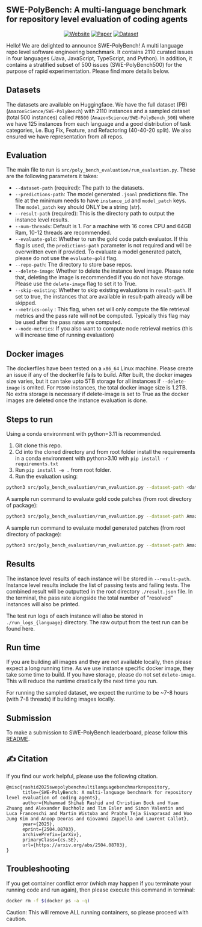 ## SWE-PolyBench: A multi-language benchmark for repository level evaluation of coding agents

<div align="center">
  
[![Website](https://img.shields.io/badge/Website-Visit-blue?style=for-the-badge)](https://amazon-science.github.io/SWE-PolyBench/)
[![Paper](https://img.shields.io/badge/Paper-arXiv-red?style=for-the-badge)](https://arxiv.org/abs/2504.08703)
[![Dataset](https://img.shields.io/badge/Dataset-HuggingFace-yellow?style=for-the-badge)](https://huggingface.co/datasets/AmazonScience/SWE-PolyBench)

</div>

Hello! We are delighted to announce SWE-PolyBench! A multi language repo level software engineering benchmark. It contains 2110 curated issues in four languages (Java, JavaScript, TypeScript, and Python). In addition, it contains a stratified subset of 500 issues (SWE-PolyBench500) for the purpose of rapid experimentation. Please find more details below.

## Datasets
The datasets are available on Huggingface. We have the full dataset (PB) (`AmazonScience/SWE-PolyBench`) with 2110 instances and a sampled dataset (total 500 instances) called `PB500` (`AmazonScience/SWE-PolyBench_500`) where we have 125 instances from each language and a good distribution of task categories, i.e. Bug Fix, Feature, and Refactoring (40-40-20 split). We also ensured we have representation from all repos.

## Evaluation
The main file to run is `src/poly_bench_evaluation/run_evaluation.py`. These are the following parameters it takes:
- `--dataset-path` (required): The path to the datasets.
- `--predictions-path`: The model generated `.jsonl` predictions file. The file at the minimum needs to have `instance_id` and `model_patch` keys. The `model_patch` key should ONLY be a string (str).
- `--result-path` (required): This is the directory path to output the instance level results.
- `--num-threads`: Default is 1. For a machine with 16 cores CPU and 64GB Ram, 10-12 threads are recommended.
- `--evaluate-gold`: Whether to run the gold code patch evaluator. If this flag is used, the `predictions-path` parameter is not required and will be overwritten even if provided. To evaluate a model generated patch, please do not use the `evaluate-gold` flag.
- `--repo-path`: The directory to store base repos.
- `--delete-image`: Whether to delete the instance level image. Please note that, deleting the image is recommended if you do not have storage. Please use the `delete-image` flag to set it to True.
- `--skip-existing`: Whether to skip existing evaluations in `result-path`. If set to true, the instances that are available in result-path already will be skipped.
- `--metrics-only` : This flag, when set will only compute the file retrieval metrics and the pass rate will not be computed. Typically this flag may be used after the pass rates are computed.
- `--node-metrics`: If you also want to compute node retrieval metrics (this will increase time of running evaluation)

## Docker images
The dockerfiles have been tested on a `x86_64` Linux machine. Please create an issue if any of the dockerfile fails to build. After built, the docker images size varies, but it can take upto 5TB storage for all instances if `--delete-image` is omited. For `PB500` instances, the total docker image size is 1.2TB. No extra storage is necessary if delete-image is set to True as the docker images are deleted once the instance evaluation is done.

## Steps to run
Using a conda environment with python=3.11 is recommended.

1. Git clone this repo.
2. Cd into the cloned directory and from root folder install the requirements in a conda environment with python>3.10 with `pip install -r requirements.txt`
3. Run `pip install -e .` from root folder.
4. Run the evaluation using:
```sh
python3 src/poly_bench_evaluation/run_evaluation.py --dataset-path <dataset_path_or_hf_path> --result-path ./eval_logs
```

A sample run command to evaluate gold code patches (from root directory of package):
```sh
python3 src/poly_bench_evaluation/run_evaluation.py --dataset-path AmazonScience/SWE-PolyBench --result-path ./eval_logs/ --num-threads 9 --repo-path ~/repos --delete-image --evaluate-gold
```

A sample run command to evaluate model generated patches (from root directory of package):
```sh
python3 src/poly_bench_evaluation/run_evaluation.py --dataset-path AmazonScience/SWE-PolyBench --result-path ./eval_logs/ --num-threads 9 --repo-path ~/repos --delete-image --predictions-path ./model_generated_predictions.jsonl --skip-existing
```
## Results

The instance level results of each instance will be stored in `--result-path`. Instance level results include the list of passing tests and failing tests. The combined result will be outputted in the root directory `./result.json` file. In the terminal, the pass rate alongside the total number of "resolved" instances will also be printed.

The test run logs of each instance will also be stored in `./run_logs_{language}` directory. The raw output from the test run can be found here.

## Run time
If you are building all images and they are not available locally, then please expect a long running time. As we use instance specific docker image, they take some time to build. If you have storage, please do not set `delete-image`. This will reduce the runtime drastically the next time you run.

For running the sampled dataset, we expect the runtime to be ~7-8 hours (with 7-8 threads) if building images locally.

## Submission
To make a submission to SWE-PolyBench leaderboard, please follow this [README](https://github.com/amazon-science/SWE-PolyBench/blob/submission/README.md).

## ✍️ Citation
If you find our work helpful, please use the following citation.
```
@misc{rashid2025swepolybenchmultilanguagebenchmarkrepository,
      title={SWE-PolyBench: A multi-language benchmark for repository level evaluation of coding agents}, 
      author={Muhammad Shihab Rashid and Christian Bock and Yuan Zhuang and Alexander Buchholz and Tim Esler and Simon Valentin and Luca Franceschi and Martin Wistuba and Prabhu Teja Sivaprasad and Woo Jung Kim and Anoop Deoras and Giovanni Zappella and Laurent Callot},
      year={2025},
      eprint={2504.08703},
      archivePrefix={arXiv},
      primaryClass={cs.SE},
      url={https://arxiv.org/abs/2504.08703}, 
}
```

## Troubleshooting
If you get container conflict error (which may happen if you terminate your running code and run again), then please execute this command in terminal:
```sh
docker rm -f $(docker ps -a -q)
```
Caution: This will remove ALL running containers, so please proceed with caution.
